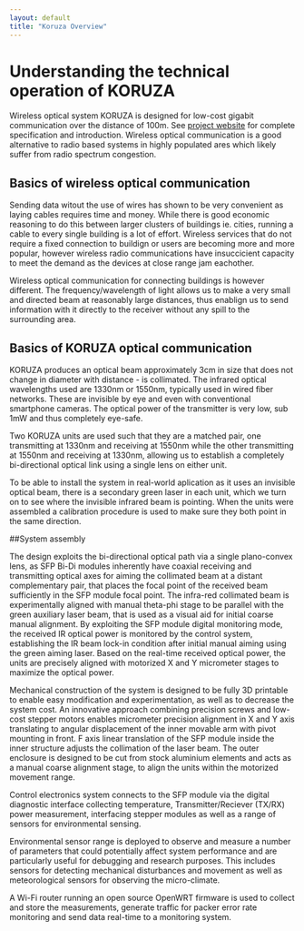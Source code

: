 ```yaml
---
layout: default
title: "Koruza Overview"
---
```


# Understanding the technical operation of KORUZA
Wireless optical system KORUZA is designed for low-cost gigabit communication over the distance of 100m. See [project website](http://koruza.net) for complete specification and introduction. Wireless optical communication is a good alternative to radio based systems in highly populated ares which likely suffer from radio spectrum congestion.

## Basics of wireless optical communication
Sending data witout the use of wires has shown to be very convenient as laying cables requires time and money. While there is good economic reasoning to do this between larger clusters of buildings ie. cities, running a cable to every single building is a lot of effort. Wireless services that do not require a fixed connection to buildign or users are becoming more and more popular, however wireless radio communications have insuccicient capacity to meet the demand as the devices at close range jam eachother.

Wireless optical communication for connecting buildings is however different. The frequency/wavelength of light allows us to make a very small and directed beam at reasonably large distances, thus enablign us to send information with it directly to the receiver without any spill to the surrounding area.

## Basics of KORUZA optical communication

KORUZA produces an optical beam approximately 3cm in size that does not change in diameter with distance - is collimated. The infrared optical wavelengths used are 1330nm or 1550nm, typically used in wired fiber networks. These are invisible by eye and even with conventional smartphone cameras. The optical power of the transmitter is very low, sub 1mW and thus completely eye-safe. 

Two KORUZA units are used such that they are a matched pair, one transmitting at 1330nm and receiving at 1550nm while the other transmitting at 1550nm and receiving at 1330nm, allowing us to establish a completely bi-directional optical link using a single lens on either unit.

To be able to install the system in real-world aplication as it uses an invisible optical beam, there is a secondary green laser in each unit, which we turn on to see where the invisible infrared beam is pointing. When the units were assembled a calibration procedure is used to make sure they both point in the same direction.

##System assembly

The design exploits the bi-directional optical path via a single plano-convex lens, as SFP Bi-Di modules inherently have coaxial receiving and transmitting optical axes for aiming the collimated beam at a distant complementary pair, that places the focal point of the received beam sufficiently in the SFP module focal point. The infra-red collimated beam is experimentally aligned with manual theta-phi stage to be parallel with the green auxiliary laser beam, that is used as a visual aid for initial coarse manual alignment. By exploiting the SFP module digital monitoring mode, the received IR optical power is monitored by the control system, establishing the IR beam lock-in condition after initial manual aiming using the green aiming laser. Based on the real-time received optical power, the units are precisely aligned with motorized X and Y micrometer stages to maximize the optical power.

Mechanical construction of the system is designed to be fully 3D printable to enable easy modification and experimentation, as well as to decrease the system cost. An innovative approach combining precision screws and low-cost stepper motors enables micrometer precision alignment in X and Y axis translating to angular displacement of the inner movable arm with pivot mounting in front. F axis linear translation of the SFP module inside the inner structure adjusts the collimation of the laser beam. The outer enclosure is designed to be cut from stock aluminium elements and acts as a manual coarse alignment stage, to align the units within the motorized movement range.

Control electronics system connects to the SFP module via the digital diagnostic interface collecting temperature, Transmitter/Reciever (TX/RX) power measurement, interfacing stepper modules as well as a range of sensors for environmental sensing.

Environmental sensor range is deployed to observe and measure a number of parameters that could potentially affect system performance and are particularly useful for debugging and research purposes. This includes sensors for detecting mechanical disturbances and movement as well as meteorological sensors for observing the micro-climate.

A Wi-Fi router running an open source OpenWRT firmware is used to collect and store the measurements, generate traffic for packer error rate monitoring and send data real-time to a monitoring system.
